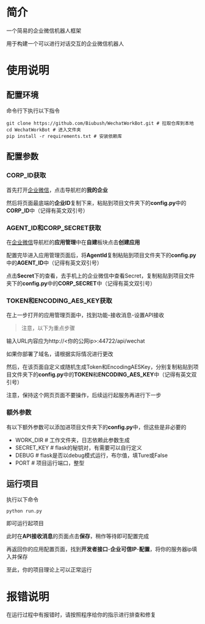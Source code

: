 # 简介

一个简易的企业微信机器人框架

用于构建一个可以进行对话交互的企业微信机器人

# 使用说明

## 配置环境

命令行下执行以下指令

```shell
git clone https://github.com/Biubush/WechatWorkBot.git # 拉取仓库到本地
cd WechatWorkBot # 进入文件夹
pip install -r requirements.txt # 安装依赖库
```

## 配置参数

### CORP_ID获取

首先打开[企业微信](https://work.weixin.qq.com/wework_admin/frame)，点击导航栏的**我的企业**

然后将页面最底端的**企业ID**复制下来，粘贴到项目文件夹下的**config.py**中的**CORP_ID**中（记得有英文双引号）

### AGENT_ID和CORP_SECRET获取

在[企业微信](https://work.weixin.qq.com/wework_admin/frame)导航栏的**应用管理**中在**自建**板块点击**创建应用**

配置完毕进入应用管理页面后，将**AgentId**复制粘贴到项目文件夹下的**config.py**中的**AGENT_ID**中（记得有英文双引号）

点击**Secret**下的查看，去手机上的企业微信中查看Secret，复制粘贴到项目文件夹下的**config.py**中的**CORP_SECRET**中（记得有英文双引号）

### TOKEN和ENCODING_AES_KEY获取

在上一步打开的应用管理页面中，找到功能-接收消息-设置API接收

> 注意，以下为重点步骤

输入URL内容应为http://<你的公网ip>:44722/api/wechat

如果你部署了域名，请根据实际情况进行更改

然后，在该页面自定义或随机生成Token和EncodingAESKey，分别复制粘贴到项目文件夹下的**config.py**中的**TOKEN**和**ENCODING_AES_KEY**中（记得有英文双引号）

注意，保持这个网页页面不要操作，后续运行起服务再进行下一步

### 额外参数

有以下额外参数可以添加进项目文件夹下的**config.py**中，但这些是非必要的

- WORK_DIR # 工作文件夹，日志依赖此参数生成
- SECRET_KEY # flask的秘钥对，有需要可以自行定义
- DEBUG # flask是否以debug模式运行，布尔值，填Ture或False
- PORT # 项目运行端口，整型

## 运行项目

执行以下命令

```
python run.py
```

即可运行起项目

此时在**API接收消息**的页面点击**保存**，稍作等待即可配置完成

再返回你的应用配置页面，找到**开发者接口**-**企业可信IP**-**配置**，将你的服务器ip填入并保存

至此，你的项目理论上可以正常运行

# 报错说明

在运行过程中有报错时，请按照程序给你的指示进行排查和修复